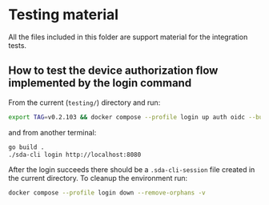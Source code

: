 # Testing material

All the files included in this folder are support material for the integration tests.

## How to test the device authorization flow implemented by the login command

From the current (`testing/`) directory and run:

```sh
export TAG=v0.2.103 && docker compose --profile login up auth oidc --build --force-recreate
```

and from another terminal:

```sh
go build .
./sda-cli login http://localhost:8080
```

After the login succeeds there should be a `.sda-cli-session` file created in the current directory. To cleanup the environment run:

```sh
docker compose --profile login down --remove-orphans -v
```